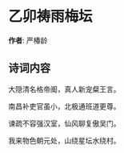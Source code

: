 # 乙卯祷雨梅坛

**作者**: 严椿龄

## 诗词内容

大隠清名格帝阍，真人新宠粲王言。

南昌补吏官虽小，北极通班道更尊。

谏疏不容强汉室，仙风聊复傲吴门。

我来物色朝元处，山绕星坛水绕村。

